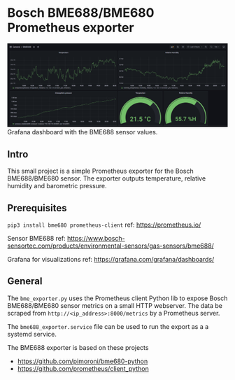 # Bosch BME688/BME680 Prometheus exporter

![Grafana](images/bme688.PNG)
Grafana dashboard with the BME688 sensor values.

## Intro

This small project is a simple Prometheus exporter for the Bosch BME688/BME680 sensor. The exporter outputs temperature, relative humidity and barometric pressure.

## Prerequisites 

```pip3 install bme680 prometheus-client```
ref: https://prometheus.io/

Sensor BME688
ref: https://www.bosch-sensortec.com/products/environmental-sensors/gas-sensors/bme688/

Grafana for visualizations
ref: https://grafana.com/grafana/dashboards/


## General

The ```bme_exporter.py``` uses the Prometheus client Python lib to expose  Bosch BME688/BME680 sensor metrics on a small HTTP webserver. The data be scraped from ```http://<ip_address>:8000/metrics``` by a Prometheus server.

The ```bme688_exporter.service``` file can be used to run the export as a a systemd service.

The BME688 exporter is based on these projects

* https://github.com/pimoroni/bme680-python
* https://github.com/prometheus/client_python